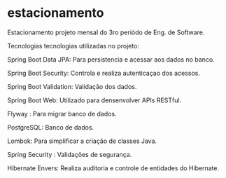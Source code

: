# estacionamento

Estacionamento projeto mensal do 3ro periódo de Eng. de Software.

Tecnologias tecnologias utilizadas no projeto:

Spring Boot  Data JPA: Para persistencia e acessar aos dados no banco.

Spring Boot  Security: Controla e realiza autenticaçao dos acessos.

Spring Boot  Validation: Validação dos dados.

Spring Boot  Web: Utilizado para densenvolver APIs RESTful.

Flyway : Para migrar banco de dados.

PostgreSQL: Banco de dados.

Lombok: Para simplificar a criação de classes Java.

Spring Security : Validações de segurança.

Hibernate Envers: Realiza auditoria e controle de entidades do Hibernate.

